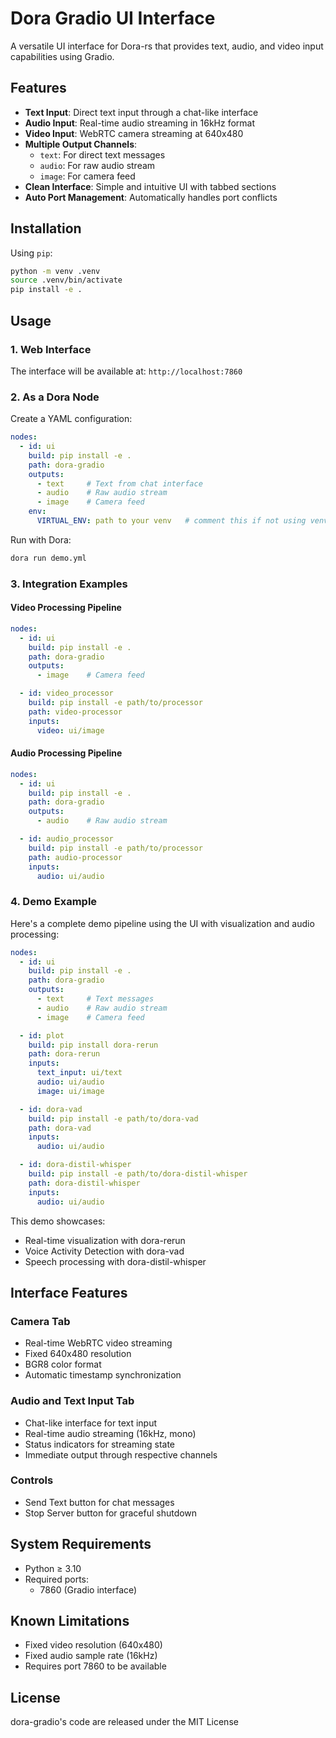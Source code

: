 # Dora Gradio UI Interface

A versatile UI interface for Dora-rs that provides text, audio, and video input capabilities using Gradio.

## Features

- **Text Input**: Direct text input through a chat-like interface
- **Audio Input**: Real-time audio streaming in 16kHz format
- **Video Input**: WebRTC camera streaming at 640x480
- **Multiple Output Channels**: 
  - `text`: For direct text messages
  - `audio`: For raw audio stream
  - `image`: For camera feed
- **Clean Interface**: Simple and intuitive UI with tabbed sections
- **Auto Port Management**: Automatically handles port conflicts

## Installation

Using `pip`:
```bash
python -m venv .venv
source .venv/bin/activate
pip install -e .
```

## Usage

### 1. Web Interface

The interface will be available at: `http://localhost:7860`

### 2. As a Dora Node

Create a YAML configuration:
```yaml
nodes:
  - id: ui
    build: pip install -e .
    path: dora-gradio
    outputs:
      - text     # Text from chat interface
      - audio    # Raw audio stream
      - image    # Camera feed
    env:
      VIRTUAL_ENV: path to your venv   # comment this if not using venv

```

Run with Dora:
```bash
dora run demo.yml
```

### 3. Integration Examples

#### Video Processing Pipeline
```yaml
nodes:
  - id: ui
    build: pip install -e .
    path: dora-gradio
    outputs:
      - image    # Camera feed

  - id: video_processor
    build: pip install -e path/to/processor
    path: video-processor
    inputs:
      video: ui/image
```

#### Audio Processing Pipeline
```yaml
nodes:
  - id: ui
    build: pip install -e .
    path: dora-gradio
    outputs:
      - audio    # Raw audio stream

  - id: audio_processor
    build: pip install -e path/to/processor
    path: audio-processor
    inputs:
      audio: ui/audio
```

### 4. Demo Example

Here's a complete demo pipeline using the UI with visualization and audio processing:

```yaml
nodes:
  - id: ui
    build: pip install -e .
    path: dora-gradio
    outputs:
      - text     # Text messages
      - audio    # Raw audio stream
      - image    # Camera feed

  - id: plot
    build: pip install dora-rerun
    path: dora-rerun
    inputs:
      text_input: ui/text
      audio: ui/audio
      image: ui/image

  - id: dora-vad
    build: pip install -e path/to/dora-vad
    path: dora-vad
    inputs:
      audio: ui/audio

  - id: dora-distil-whisper
    build: pip install -e path/to/dora-distil-whisper
    path: dora-distil-whisper
    inputs:
      audio: ui/audio
```

This demo showcases:
- Real-time visualization with dora-rerun
- Voice Activity Detection with dora-vad
- Speech processing with dora-distil-whisper

## Interface Features

### Camera Tab
- Real-time WebRTC video streaming
- Fixed 640x480 resolution
- BGR8 color format
- Automatic timestamp synchronization

### Audio and Text Input Tab
- Chat-like interface for text input
- Real-time audio streaming (16kHz, mono)
- Status indicators for streaming state
- Immediate output through respective channels

### Controls
- Send Text button for chat messages
- Stop Server button for graceful shutdown

## System Requirements

- Python ≥ 3.10
- Required ports:
  - 7860 (Gradio interface)

## Known Limitations

- Fixed video resolution (640x480)
- Fixed audio sample rate (16kHz)
- Requires port 7860 to be available

## License

dora-gradio's code are released under the MIT License
